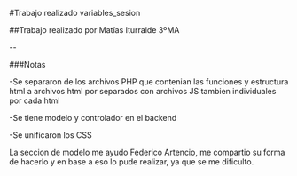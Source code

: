 #Trabajo realizado variables_sesion

##Trabajo realizado por Matías Iturralde 3ºMA

--

###Notas 

-Se separaron de los archivos PHP que contenian las funciones y estructura html a archivos html por separados con archivos JS tambien individuales por cada html

-Se tiene modelo y controlador en el backend 

-Se unificaron los CSS

La seccion de modelo me ayudo Federico Artencio, me compartio su forma de hacerlo y en base a eso lo pude realizar, ya que se me dificulto.
